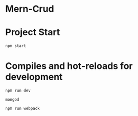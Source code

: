 # Mern-Crud

# Project Start
    npm start
    
# Compiles and hot-reloads for development
    npm run dev
  
    mongod 
   
    npm run webpack 
   
